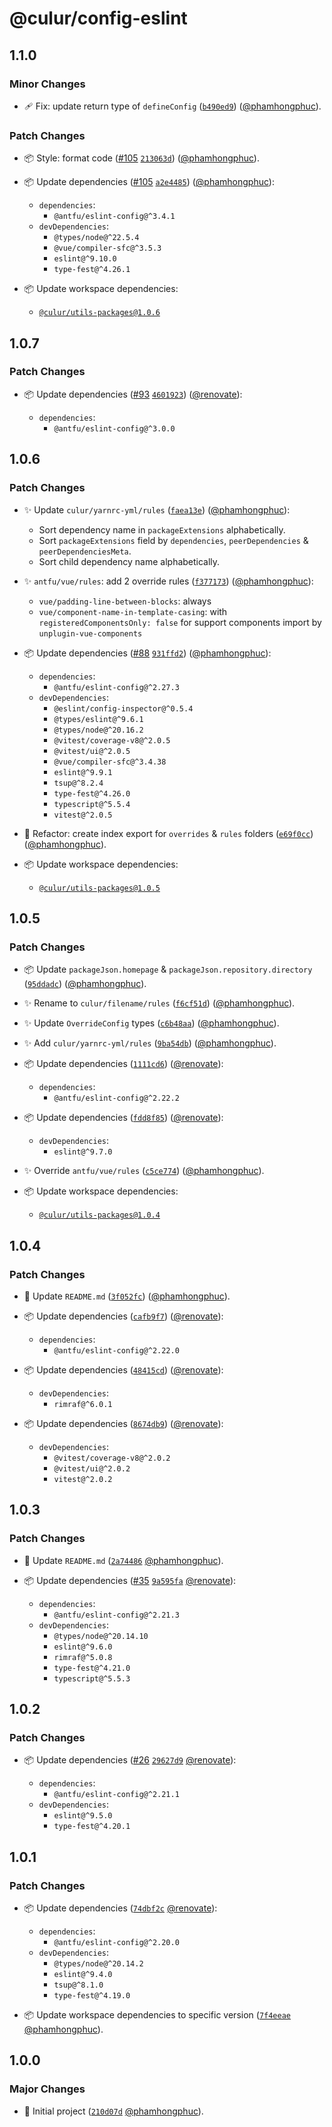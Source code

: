 # @culur/config-eslint

## 1.1.0

### Minor Changes

- 🩹 Fix: update return type of `defineConfig` ([`b490ed9`](https://github.com/culur/culur/commit/b490ed99b9887dee0b98763adbb2e4de525d50e6)) ([@phamhongphuc](https://github.com/phamhongphuc)).

### Patch Changes

- 📦 Style: format code ([#105](https://github.com/culur/culur/pull/105) [`213063d`](https://github.com/culur/culur/commit/213063d024ef9f69ba41b8295676cff18cd7a4bf)) ([@phamhongphuc](https://github.com/phamhongphuc)).

- 📦 Update dependencies ([#105](https://github.com/culur/culur/pull/105) [`a2e4485`](https://github.com/culur/culur/commit/a2e4485dac49eeb00fe8f6894cd8e17cf037d0d1)) ([@phamhongphuc](https://github.com/phamhongphuc)):

  - `dependencies`:
    - `@antfu/eslint-config@^3.4.1`
  - `devDependencies`:
    - `@types/node@^22.5.4`
    - `@vue/compiler-sfc@^3.5.3`
    - `eslint@^9.10.0`
    - `type-fest@^4.26.1`

- 📦 Update workspace dependencies:
  - [`@culur/utils-packages@1.0.6`](https://github.com/culur/culur/tree/main/packages/utils-packages#readme)

## 1.0.7

### Patch Changes

- 📦 Update dependencies ([#93](https://github.com/culur/culur/pull/93) [`4601923`](https://github.com/culur/culur/commit/460192320d9c1aa8e9ef9f5cc24d3834880dca79)) ([@renovate](https://github.com/apps/renovate)):

  - `dependencies`:
    - `@antfu/eslint-config@^3.0.0`

## 1.0.6

### Patch Changes

- ✨ Update `culur/yarnrc-yml/rules` ([`faea13e`](https://github.com/culur/culur/commit/faea13e970d080a10b4ef7d002105043482c9feb)) ([@phamhongphuc](https://github.com/phamhongphuc)):

  - Sort dependency name in `packageExtensions` alphabetically.
  - Sort `packageExtensions` field by `dependencies`, `peerDependencies` & `peerDependenciesMeta`.
  - Sort child dependency name alphabetically.

- ✨ `antfu/vue/rules`: add 2 override rules ([`f377173`](https://github.com/culur/culur/commit/f3771731171571552f058b19fb69ec5d2ccda49b)) ([@phamhongphuc](https://github.com/phamhongphuc)):

  - `vue/padding-line-between-blocks`: always
  - `vue/component-name-in-template-casing`: with `registeredComponentsOnly: false` for support components import by `unplugin-vue-components`

- 📦 Update dependencies ([#88](https://github.com/culur/culur/pull/88) [`931ffd2`](https://github.com/culur/culur/commit/931ffd24457c410ee28a3a38fef93a97527a85d6)) ([@phamhongphuc](https://github.com/phamhongphuc)):

  - `dependencies`:
    - `@antfu/eslint-config@^2.27.3`
  - `devDependencies`:
    - `@eslint/config-inspector@^0.5.4`
    - `@types/eslint@^9.6.1`
    - `@types/node@^20.16.2`
    - `@vitest/coverage-v8@^2.0.5`
    - `@vitest/ui@^2.0.5`
    - `@vue/compiler-sfc@^3.4.38`
    - `eslint@^9.9.1`
    - `tsup@^8.2.4`
    - `type-fest@^4.26.0`
    - `typescript@^5.5.4`
    - `vitest@^2.0.5`

- 🔨 Refactor: create index export for `overrides` & `rules` folders ([`e69f0cc`](https://github.com/culur/culur/commit/e69f0cc0e2b9c87015f5e444a9e642187e9927c8)) ([@phamhongphuc](https://github.com/phamhongphuc)).

- 📦 Update workspace dependencies:
  - [`@culur/utils-packages@1.0.5`](https://github.com/culur/culur/tree/main/packages/utils-packages#readme)

## 1.0.5

### Patch Changes

- 📦 Update `packageJson.homepage` & `packageJson.repository.directory` ([`95ddadc`](https://github.com/culur/culur/commit/95ddadc3dc22af28bb67ff55d02b366176e8685f)) ([@phamhongphuc](https://github.com/phamhongphuc)).

- ✨ Rename to `culur/filename/rules` ([`f6cf51d`](https://github.com/culur/culur/commit/f6cf51da5d27bb40f7a53073f92662a7ebdc4e86)) ([@phamhongphuc](https://github.com/phamhongphuc)).

- ✨ Update `OverrideConfig` types ([`c6b48aa`](https://github.com/culur/culur/commit/c6b48aa33c2d6f1fa60e8399cec87ffe5e4a5e4c)) ([@phamhongphuc](https://github.com/phamhongphuc)).

- ✨ Add `culur/yarnrc-yml/rules` ([`9ba54db`](https://github.com/culur/culur/commit/9ba54dba9a511365bedc6f7d3e10870e67cd250c)) ([@phamhongphuc](https://github.com/phamhongphuc)).

- 📦 Update dependencies ([`1111cd6`](https://github.com/culur/culur/commit/1111cd65addb46f4707868b8485aadb550e40818)) ([@renovate](https://github.com/apps/renovate)):

  - `dependencies`:
    - `@antfu/eslint-config@^2.22.2`

- 📦 Update dependencies ([`fdd8f85`](https://github.com/culur/culur/commit/fdd8f851eaa3282131d72bced4d864640edf74a7)) ([@renovate](https://github.com/apps/renovate)):

  - `devDependencies`:
    - `eslint@^9.7.0`

- ✨ Override `antfu/vue/rules` ([`c5ce774`](https://github.com/culur/culur/commit/c5ce774cf1890b0d55a77e29cdfa0cfacfb2aa1e)) ([@phamhongphuc](https://github.com/phamhongphuc)).

- 📦 Update workspace dependencies:
  - [`@culur/utils-packages@1.0.4`](https://github.com/culur/culur/tree/main/packages/utils-packages#readme)

## 1.0.4

### Patch Changes

- 📝 Update `README.md` ([`3f052fc`](https://github.com/culur/culur/commit/3f052fcf60f7fda0af0d156266fb716b05dde1ff)) ([@phamhongphuc](https://github.com/phamhongphuc)).

- 📦 Update dependencies ([`cafb9f7`](https://github.com/culur/culur/commit/cafb9f713c8f2b27860b04e5c2668011ceef83c3)) ([@renovate](https://github.com/apps/renovate)):

  - `dependencies`:
    - `@antfu/eslint-config@^2.22.0`

- 📦 Update dependencies ([`48415cd`](https://github.com/culur/culur/commit/48415cd678f229f7de42a24141ebf6ab76aa2d19)) ([@renovate](https://github.com/apps/renovate)):

  - `devDependencies`:
    - `rimraf@^6.0.1`

- 📦 Update dependencies ([`8674db9`](https://github.com/culur/culur/commit/8674db941572a49cc16a9c53e981fed32e8aebcf)) ([@renovate](https://github.com/apps/renovate)):

  - `devDependencies`:
    - `@vitest/coverage-v8@^2.0.2`
    - `@vitest/ui@^2.0.2`
    - `vitest@^2.0.2`

## 1.0.3

### Patch Changes

- 📝 Update `README.md` ([`2a74486`](https://github.com/culur/culur/commit/2a744863a5ba8378906547713fde5033ea85939c) [@phamhongphuc](https://github.com/phamhongphuc)).

- 📦 Update dependencies ([#35](https://github.com/culur/culur/pull/35) [`9a595fa`](https://github.com/culur/culur/commit/9a595fae5f9505e9afdc872a2f670c08bb53d419) [@renovate](https://github.com/apps/renovate)):

  - `dependencies`:
    - `@antfu/eslint-config@^2.21.3`
  - `devDependencies`:
    - `@types/node@^20.14.10`
    - `eslint@^9.6.0`
    - `rimraf@^5.0.8`
    - `type-fest@^4.21.0`
    - `typescript@^5.5.3`

## 1.0.2

### Patch Changes

- 📦 Update dependencies ([#26](https://github.com/culur/culur/pull/26) [`29627d9`](https://github.com/culur/culur/commit/29627d9f3d8966a6010e89fb79c61efd9aa3ba69) [@renovate](https://github.com/apps/renovate)):

  - `dependencies`:
    - `@antfu/eslint-config@^2.21.1`
  - `devDependencies`:
    - `eslint@^9.5.0`
    - `type-fest@^4.20.1`

## 1.0.1

### Patch Changes

- 📦 Update dependencies ([`74dbf2c`](https://github.com/culur/culur/commit/74dbf2c0050b30e9289aa7879c4cbb9ac103f4d3) [@renovate](https://github.com/apps/renovate)):

  - `dependencies`:
    - `@antfu/eslint-config@^2.20.0`
  - `devDependencies`:
    - `@types/node@^20.14.2`
    - `eslint@^9.4.0`
    - `tsup@^8.1.0`
    - `type-fest@^4.19.0`

- 📦 Update workspace dependencies to specific version ([`7f4eeae`](https://github.com/culur/culur/commit/7f4eeae4fa2c2dbed218675e8ce2cc91ca0bc4c3) [@phamhongphuc](https://github.com/phamhongphuc)).

## 1.0.0

### Major Changes

- 🎉 Initial project ([`210d07d`](https://github.com/culur/culur/commit/210d07d7ca6046807a2ff18011635c3b280dd707) [@phamhongphuc](https://github.com/phamhongphuc)).
